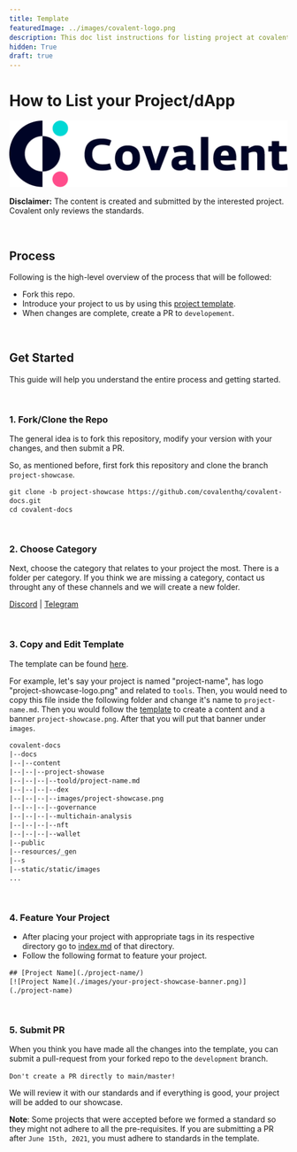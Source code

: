 ```yaml
---
title: Template
featuredImage: ../images/covalent-logo.png
description: This doc list instructions for listing project at covalent
hidden: True
draft: true
---
```


# How to List your Project/dApp
 
![Template banner image](./images/covalent-logo.png) 

**Disclaimer:** The content is created and submitted by the interested project. Covalent only reviews the standards. 

&nbsp;
## Process

Following is the high-level overview of the process that will be followed:
- Fork this repo.
- Introduce your project to us by using this [project template](./showcase-template.md).
- When changes are complete, create a PR to `developement`.

&nbsp;
## Get Started
This guide will help you understand the entire process and getting started.

&nbsp;
### 1. Fork/Clone the Repo

The general idea is to fork this repository, modify your version with your changes, and then submit a PR.

So, as mentioned before, first fork this repository and clone the branch `project-showcase`.

```
git clone -b project-showcase https://github.com/covalenthq/covalent-docs.git   
cd covalent-docs
```


&nbsp;
### 2. Choose Category 

Next, choose the category that relates to your project the most. There is a folder per category. If you think we are missing a category, contact us throught any of these channels and we will create a new folder.

[Discord](https://discord.com/invite/fgZPpq69Dd) | [Telegram](https://t.me/CovalentHQ)

&nbsp;
### 3. Copy and Edit Template

The template can be found [here](./showcase-template.md). 

For example, let's say your project is named "project-name", has logo "project-showcase-logo.png" and related to `tools`. Then, you would need to copy this file inside the following folder and change it's name to `project-name.md`. Then you would follow the [template](./showcase-template.md) to create a content and a banner `project-showcase.png`. After that you will put that banner under `images`.


```
covalent-docs
|--docs
|--|--content
|--|--|--project-showase
|--|--|--|--toold/project-name.md
|--|--|--|--dex
|--|--|--|--images/project-showcase.png
|--|--|--|--governance
|--|--|--|--multichain-analysis
|--|--|--|--nft
|--|--|--|--wallet
|--public
|--resources/_gen
|--s
|--static/static/images
...
```

&nbsp;
### 4.  Feature Your Project

- After placing your project with appropriate tags in its respective directory go to [index.md](./index.md) of that directory.
- Follow the following format to feature your project.

```
## [Project Name](./project-name/)
[![Project Name](./images/your-project-showcase-banner.png)](./project-name)
```

&nbsp;
### 5.  Submit PR

When you think you have made all the changes into the template, you can submit a pull-request from your forked repo to the `development` branch. 

`Don't create a PR directly to main/master!`

We will review it with our standards and if everything is good, your project will be added to our showcase.

**Note**: Some projects that were accepted before we formed a standard so they might not adhere to all the pre-requisites. If you are submitting a PR after `June 15th, 2021`, you must adhere to standards in the template.


